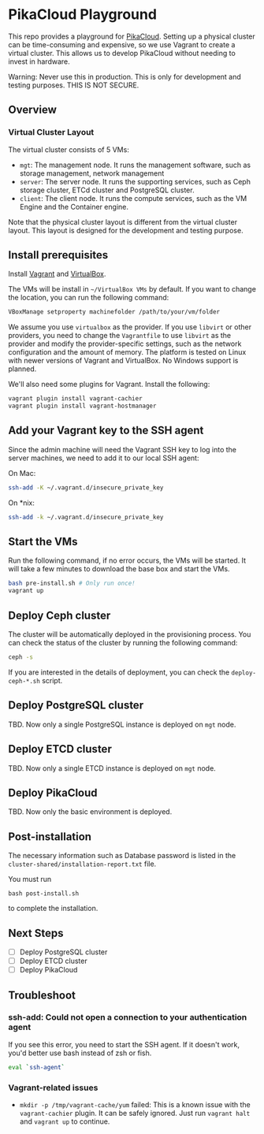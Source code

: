 # PikaCloud Playground

This repo provides a playground for [PikaCloud](https://github.com/lcpu-club/pikacloud). Setting up a physical cluster can be time-consuming and expensive, so we use Vagrant to create a virtual cluster. This allows us to develop PikaCloud without needing to invest in hardware.

Warning: Never use this in production. This is only for development and testing purposes. THIS IS NOT SECURE.

## Overview

### Virtual Cluster Layout

The virtual cluster consists of 5 VMs:

- `mgt`: The management node. It runs the management software, such as storage management, network management
- `server`: The server node. It runs the supporting services, such as Ceph storage cluster, ETCd cluster and PostgreSQL cluster.
- `client`: The client node. It runs the compute services, such as the VM Engine and the Container engine.

Note that the physical cluster layout is different from the virtual cluster layout. This layout is designed for the development and testing purpose.

## Install prerequisites

Install [Vagrant](http://www.vagrantup.com/downloads.html) and [VirtualBox](https://www.virtualbox.org/).

The VMs will be install in `~/VirtualBox VMs` by default. If you want to change the location, you can run the following command:

```bash
VBoxManage setproperty machinefolder /path/to/your/vm/folder
```

We assume you use `virtualbox` as the provider. If you use `libvirt` or other providers, you need to change the `Vagrantfile` to use `libvirt` as the provider and modify the provider-specific settings, such as the network configuration and the amount of memory. The platform is tested on Linux with newer versions of Vagrant and VirtualBox. No Windows support is planned.

We'll also need some plugins for Vagrant. Install the following:

```bash
vagrant plugin install vagrant-cachier
vagrant plugin install vagrant-hostmanager
```


## Add your Vagrant key to the SSH agent

Since the admin machine will need the Vagrant SSH key to log into the server machines, we need to add it to our local SSH agent:

On Mac:
```bash
ssh-add -K ~/.vagrant.d/insecure_private_key
```

On \*nix:
```bash
ssh-add -k ~/.vagrant.d/insecure_private_key
```

## Start the VMs

Run the following command, if no error occurs, the VMs will be started. It will take a few minutes to download the base box and start the VMs.

```bash
bash pre-install.sh # Only run once!
vagrant up
```


## Deploy Ceph cluster

The cluster will be automatically deployed in the provisioning process. You can check the status of the cluster by running the following command:

```bash
ceph -s
```

If you are interested in the details of deployment, you can check the `deploy-ceph-*.sh` script.

## Deploy PostgreSQL cluster

TBD. Now only a single PostgreSQL instance is deployed on `mgt` node.

## Deploy ETCD cluster

TBD. Now only a single ETCD instance is deployed on `mgt` node.

## Deploy PikaCloud

TBD. Now only the basic environment is deployed.

## Post-installation

The necessary information such as Database password is listed in the `cluster-shared/installation-report.txt` file. 

You must run 

```
bash post-install.sh
```

to complete the installation.

## Next Steps

- [ ] Deploy PostgreSQL cluster
- [ ] Deploy ETCD cluster
- [ ] Deploy PikaCloud

## Troubleshoot

### ssh-add: Could not open a connection to your authentication agent

If you see this error, you need to start the SSH agent. If it doesn't work, you'd better use bash instead of zsh or fish.
```bash
eval `ssh-agent`
```

### Vagrant-related issues

- `mkdir -p /tmp/vagrant-cache/yum` failed: This is a known issue with the `vagrant-cachier` plugin. It can be safely ignored. Just run `vagrant halt` and `vagrant up` to continue.